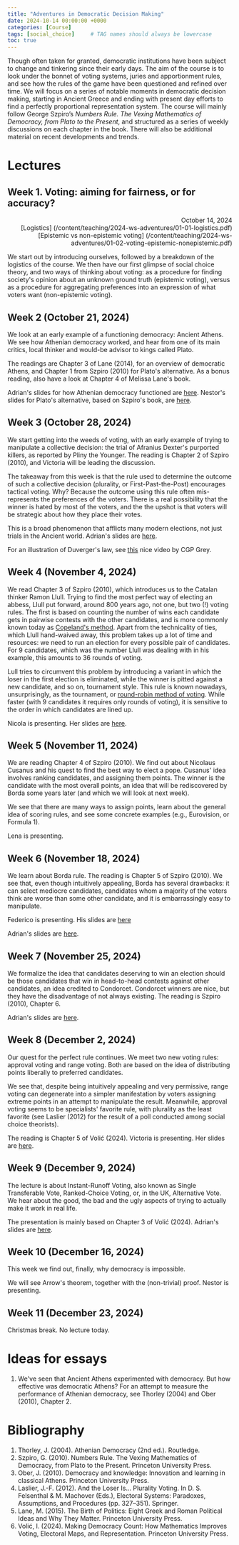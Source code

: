 ```yaml
---
title: "Adventures in Democratic Decision Making"
date: 2024-10-14 00:00:00 +0000
categories: [Course]
tags: [social_choice]     # TAG names should always be lowercase
toc: true
---
```


Though often taken for granted, democratic institutions have been subject to change and tinkering since their early days. 
The aim of the course is to look under the bonnet of voting systems, juries and apportionment rules, 
and see how the rules of the game have been questioned and refined over time. 
We will focus on a series of notable moments in democratic decision making, 
starting in Ancient Greece and ending with present day efforts to find a perfectly proportional representation system. 
The course will mainly follow George Szpiro’s *Numbers Rule. The Vexing Mathematics of Democracy, from Plato to the Present*, 
and structured as a series of weekly discussions on each chapter in the book. 
There will also be additional material on recent developments and trends.


# Lectures
## Week 1. Voting: aiming for fairness, or for accuracy? 
<div style="text-align: right">
    October 14, 2024
</div>
<div style="text-align: right">
    [Logistics]
    (/content/teaching/2024-ws-adventures/01-01-logistics.pdf)
</div>
<div style="text-align: right">
    [Epistemic vs non-epistemic voting]
    (/content/teaching/2024-ws-adventures/01-02-voting-epistemic-nonepistemic.pdf)
</div>

We start out by introducing ourselves, followed by a breakdown of the logistics of the course. 
We then have our first glimpse of social choice theory,
and two ways of thinking about voting: 
as a procedure for finding society's opinion about an unknown ground truth (epistemic voting), 
versus as a procedure for aggregating preferences into an expression of what 
voters want (non-epistemic voting).


## Week 2 (October 21, 2024)
We look at an early example of a functioning democracy: Ancient Athens.
We see how Athenian democracy worked, and hear from one of its main critics, 
local thinker and would-be advisor to kings called Plato.

The readings are Chapter 3 of Lane (2014), for an overview of democratic Athens, 
and Chapter 1 from Szpiro (2010) for Plato's alternative.
As a bonus reading, also have a look at Chapter 4 of Melissa Lane's book.

Adrian's slides for how Athenian democracy functioned are 
[here](/content/teaching/2024-ws-adventures/02-01-athenian-democracy.pdf).
Nestor's slides for Plato's alternative, based on Szpiro's book, are 
[here](/content/teaching/2024-ws-adventures/02-02-nestor-antidemocrat.pdf).


## Week 3 (October 28, 2024)
We start getting into the weeds of voting, with an early example of trying 
to manipulate a collective decision: the trial of Afranius Dexter's purported killers, 
as reported by Pliny the Younger. 
The reading is Chapter 2 of Szpiro (2010), and Victoria will be leading the discussion.

The takeaway from this week is that the rule used to determine the outcome of such a collective decision
(plurality, or First-Past-the-Post) encourages tactical voting. Why? Because the outcome using this rule
often mis-represents the preferences of the voters. There is a real possibility that the winner is hated
by most of the voters, and the the upshot is that voters will be strategic about how they place their votes.

This is a broad phenomenon that afflicts many modern elections, not just trials in the Ancient world.
Adrian's slides are
[here](/content/teaching/2024-ws-adventures/03-02-plurality-and-its-discontents.pdf).

For an illustration of Duverger's law, see [this](https://www.youtube.com/watch?v=s7tWHJfhiyo) nice video
by CGP Grey.

## Week 4 (November 4, 2024)
We read Chapter 3 of Szpiro (2010), which introduces us to the Catalan thinker Ramon Llull.
Trying to find the most perfect way of electing an abbess, Llull put forward, around 800 years ago, 
not one, but two (!) voting rules.
The first is based on counting the number of wins each candidate gets in pairwise contests with the other candidates,
and is more commonly known today as [Copeland's method](https://en.wikipedia.org/wiki/Copeland%27s_method).
Apart from the technicality of ties, which Llull hand-waived away, this problem takes up a lot of time and resources:
we need to run an election for every possible pair of candidates. 
For 9 candidates, which was the number Llull was dealing with in his example, this amounts to 36 rounds of voting.

Lull tries to circumvent this problem by introducing a variant in which the 
loser in the first election is eliminated, while the winner is pitted against a new candidate, and so on, tournament style. 
This rule is known nowadays, unsurprisingly, as 
the tournament, or [round-robin method of voting](https://en.wikipedia.org/wiki/Round-robin_voting).
While faster (with 9 candidates it requires only rounds of voting), it is sensitive to the order in which candidates 
are lined up.

Nicola is presenting. Her slides are
[here](/content/teaching/2024-ws-adventures/04-01-nicola-the-mystic.pdf).

## Week 5 (November 11, 2024)
We are reading Chapter 4 of Szpiro (2010). 
We find out about Nicolaus Cusanus and his quest to find the best way to elect a pope.
Cusanus' idea involves ranking candidates, and assigning them points.
The winner is the candidate with the most overall points, an idea that will be rediscovered 
by Borda some years later (and which we will look at next week).

We see that there are many ways to assign points,
learn about the general idea of scoring rules, 
and see some concrete examples (e.g., Eurovision, or Formula 1).

Lena is presenting.

## Week 6 (November 18, 2024)
We learn about Borda rule. The reading is Chapter 5 of Szpiro (2010).
We see that, even though intuitively appealing, Borda has several drawbacks:
it can select mediocre candidates, candidates whom a majority of the voters think 
are worse than some other candidate, and it is embarrassingly easy to manipulate.

Federico is presenting. His slides are
[here](/content/teaching/2024-ws-adventures/06-01-federico-borda.pdf)

Adrian's slides are 
[here](/content/teaching/2024-ws-adventures/06-02-borda-rule.pdf).

## Week 7 (November 25, 2024)
We formalize the idea that candidates deserving to win an election should 
be those candidates that win in head-to-head contests against other candidates,
an idea credited to Condorcet.
Condorcet winners are nice, but they have the disadvantage of not always existing.
The reading is Szpiro (2010), Chapter 6.

Adrian's slides are 
[here](/content/teaching/2024-ws-adventures/07-01-condorcet-consistency.pdf).


## Week 8 (December 2, 2024)
Our quest for the perfect rule continues.
We meet two new voting rules: approval voting and range voting.
Both are based on the idea of distributing points liberally to preferred candidates. 

We see that, despite being intuitively appealing and very permissive, range voting 
can degenerate into a simpler manifestation by voters assigning extreme points 
in an attempt to manipulate the result.
Meanwhile, approval voting seems to be specialists' favorite rule, with plurality 
as the least favorite
(see Laslier (2012) for the result of a poll conducted among social choice theorists). 
 
The reading is Chapter 5 of Volić (2024).
Victoria is presenting.
Her slides are [here](/content/teaching/2024-ws-adventures/08-01-victoria-approval-range-voting.pdf).


## Week 9 (December 9, 2024)
The lecture is about Instant-Runoff Voting, also known as Single Transferable Vote,
Ranked-Choice Voting, or, in the UK, Alternative Vote.
We hear about the good, the bad and the ugly aspects of trying to actually make it work in real life.

The presentation is mainly based on Chapter 3 of Volić (2024).
Adrian's slides are
[here](/content/teaching/2024-ws-adventures/09-01-stv.pdf).


## Week 10 (December 16, 2024)
This week we find out, finally, why democracy is impossible.

We will see Arrow's theorem, together with the (non-trivial) proof.
Nestor is presenting.

## Week 11 (December 23, 2024)
Christmas break. No lecture today.

# Ideas for essays
1. We've seen that Ancient Athens experimented with democracy. But how effective was democratic Athens? For an attempt to measure the performance of Athenian democracy, see Thorley (2004) and Ober (2010), Chapter 2.

# Bibliography
1. Thorley, J. (2004). Athenian Democracy (2nd ed.). Routledge.
2. Szpiro, G. (2010). Numbers Rule. The Vexing Mathematics of Democracy, from Plato to the Present. Princeton University Press.
3. Ober, J. (2010). Democracy and knowledge: Innovation and learning in classical Athens. Princeton University Press.
4. Laslier, J.-F. (2012). And the Loser Is... Plurality Voting. In D. S. Felsenthal & M. Machover (Eds.), Electoral Systems: Paradoxes, Assumptions, and Procedures (pp. 327–351). Springer.
5. Lane, M. (2015). The Birth of Politics: Eight Greek and Roman Political Ideas and Why They Matter. Princeton University Press.
6. Volić, I. (2024). Making Democracy Count: How Mathematics Improves Voting, Electoral Maps, and Representation. Princeton University Press.

